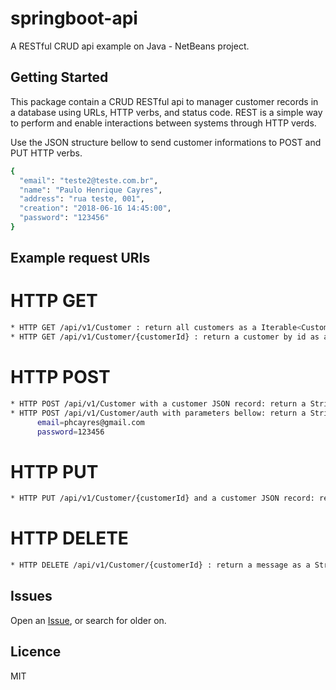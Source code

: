 # springboot-api
A RESTful CRUD api example on Java - NetBeans project.

## Getting Started
This package contain a CRUD RESTful api to manager customer records in a database using URLs, HTTP verbs, and status code. REST is a simple way to perform and enable interactions between systems through HTTP verds. 

Use the JSON structure bellow to send customer informations to POST and PUT HTTP verbs.
```sh
{
  "email": "teste2@teste.com.br",
  "name": "Paulo Henrique Cayres",
  "address": "rua teste, 001",
  "creation": "2018-06-16 14:45:00",
  "password": "123456"
}
```
## Example request URIs
# HTTP GET
```sh
* HTTP GET /api/v1/Customer : return all customers as a Iterable<Customer>
* HTTP GET /api/v1/Customer/{customerId} : return a customer by id as a Customer
```
# HTTP POST
```sh
* HTTP POST /api/v1/Customer with a customer JSON record: return a String message
* HTTP POST /api/v1/Customer/auth with parameters bellow: return a String message
      email=phcayres@gmail.com
      password=123456
```
# HTTP PUT
```sh
* HTTP PUT /api/v1/Customer/{customerId} and a customer JSON record: return a String message 
```
# HTTP DELETE
```sh
* HTTP DELETE /api/v1/Customer/{customerId} : return a message as a String message
```
## Issues
Open an [Issue](https://github.com/phcayres/laravel-api/issues), or search for older on.

## Licence
MIT
